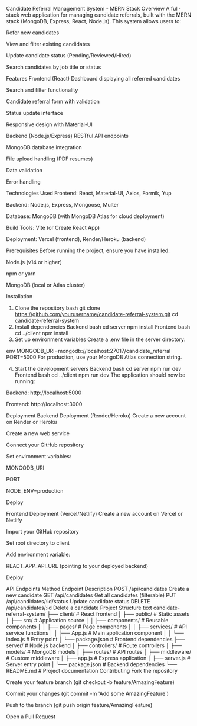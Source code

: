 Candidate Referral Management System - MERN Stack
Overview
A full-stack web application for managing candidate referrals, built with the MERN stack (MongoDB, Express, React, Node.js). This system allows users to:

Refer new candidates

View and filter existing candidates

Update candidate status (Pending/Reviewed/Hired)

Search candidates by job title or status

Features
Frontend (React)
Dashboard displaying all referred candidates

Search and filter functionality

Candidate referral form with validation

Status update interface

Responsive design with Material-UI

Backend (Node.js/Express)
RESTful API endpoints

MongoDB database integration

File upload handling (PDF resumes)

Data validation

Error handling

Technologies Used
Frontend: React, Material-UI, Axios, Formik, Yup

Backend: Node.js, Express, Mongoose, Multer

Database: MongoDB (with MongoDB Atlas for cloud deployment)

Build Tools: Vite (or Create React App)

Deployment: Vercel (frontend), Render/Heroku (backend)

Prerequisites
Before running the project, ensure you have installed:

Node.js (v14 or higher)

npm or yarn

MongoDB (local or Atlas cluster)

Installation
1. Clone the repository
bash
git clone https://github.com/yourusername/candidate-referral-system.git
cd candidate-referral-system
2. Install dependencies
Backend
bash
cd server
npm install
Frontend
bash
cd ../client
npm install
3. Set up environment variables
Create a .env file in the server directory:

env
MONGODB_URI=mongodb://localhost:27017/candidate_referral
PORT=5000
For production, use your MongoDB Atlas connection string.

4. Start the development servers
Backend
bash
cd server
npm run dev
Frontend
bash
cd ../client
npm run dev
The application should now be running:

Backend: http://localhost:5000

Frontend: http://localhost:3000

Deployment
Backend Deployment (Render/Heroku)
Create a new account on Render or Heroku

Create a new web service

Connect your GitHub repository

Set environment variables:

MONGODB_URI

PORT

NODE_ENV=production

Deploy

Frontend Deployment (Vercel/Netlify)
Create a new account on Vercel or Netlify

Import your GitHub repository

Set root directory to client

Add environment variable:

REACT_APP_API_URL (pointing to your deployed backend)

Deploy

API Endpoints
Method	Endpoint	Description
POST	/api/candidates	Create a new candidate
GET	/api/candidates	Get all candidates (filterable)
PUT	/api/candidates/:id/status	Update candidate status
DELETE	/api/candidates/:id	Delete a candidate
Project Structure
text
candidate-referral-system/
├── client/                  # React frontend
│   ├── public/              # Static assets
│   ├── src/                 # Application source
│   │   ├── components/      # Reusable components
│   │   ├── pages/           # Page components
│   │   ├── services/        # API service functions
│   │   ├── App.js           # Main application component
│   │   └── index.js         # Entry point
│   └── package.json         # Frontend dependencies
├── server/                  # Node.js backend
│   ├── controllers/         # Route controllers
│   ├── models/              # MongoDB models
│   ├── routes/              # API routes
│   ├── middleware/          # Custom middleware
│   ├── app.js               # Express application
│   ├── server.js            # Server entry point
│   └── package.json         # Backend dependencies
└── README.md                # Project documentation
Contributing
Fork the repository

Create your feature branch (git checkout -b feature/AmazingFeature)

Commit your changes (git commit -m 'Add some AmazingFeature')

Push to the branch (git push origin feature/AmazingFeature)

Open a Pull Request
